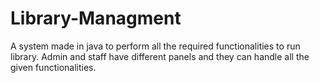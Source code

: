 # Library-Managment
A system made in java to perform all the required functionalities to run library. Admin and staff have different panels and they can handle all the given functionalities.
